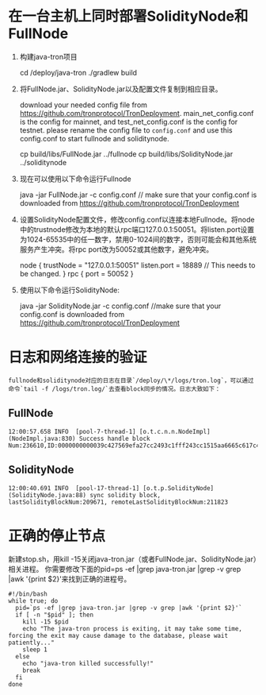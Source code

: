 # 在一台主机上同时部署SolidityNode和FullNode

1.	构建java-tron项目
    
    cd /deploy/java-tron 
    ./gradlew build

2.	将FullNode.jar、SolidityNode.jar以及配置文件复制到相应目录。
    
    download your needed config file from https://github.com/tronprotocol/TronDeployment.
    main_net_config.conf is the config for mainnet, and test_net_config.conf is the config for testnet.
    please rename the config file to `config.conf` and use this config.conf to start fullnode and soliditynode.

    cp build/libs/FullNode.jar ../fullnode
    cp build/libs/SolidityNode.jar ../soliditynode

3.	现在可以使用以下命令运行Fullnode
      
    java -jar FullNode.jar -c config.conf // make sure that your config.conf is downloaded from https://github.com/tronprotocol/TronDeployment

4.	设置SolidityNode配置文件，修改config.conf以连接本地Fullnode。将node中的trustnode修改为本地的默认rpc端口127.0.0.1:50051。将listen.port设置为1024-65535中的任一数字，禁用0-1024间的数字，否则可能会和其他系统服务产生冲突。将rpc port改为50052或其他数字，避免冲突。
    
    node {
        trustNode = "127.0.0.1:50051"
        listen.port = 18889 // This needs to be changed.
    }
    rpc {
      port = 50052
    }

5.	使用以下命令运行SolidityNode:
	    
	java -jar SolidityNode.jar -c config.conf //make sure that your config.conf is downloaded from https://github.com/tronprotocol/TronDeployment

# 日志和网络连接的验证
    
    fullnode和soliditynode对应的日志在目录`/deploy/\*/logs/tron.log`，可以通过命令`tail -f /logs/tron.log/`去查看block同步的情况。日志大致如下：

## FullNode
 
    12:00:57.658 INFO  [pool-7-thread-1] [o.t.c.n.n.NodeImpl](NodeImpl.java:830) Success handle block Num:236610,ID:0000000000039c427569efa27cc2493c1fff243cc1515aa6665c617c45d2e1bf

## SolidityNode

    12:00:40.691 INFO  [pool-17-thread-1] [o.t.p.SolidityNode](SolidityNode.java:88) sync solidity block, lastSolidityBlockNum:209671, remoteLastSolidityBlockNum:211823 

# 正确的停止节点

新建stop.sh，用kill -15关闭java-tron.jar（或者FullNode.jar、SolidityNode.jar）相关进程。 你需要修改下面的pid=ps -ef |grep java-tron.jar |grep -v grep |awk '{print $2}'来找到正确的进程号。

    #!/bin/bash
    while true; do
      pid=`ps -ef |grep java-tron.jar |grep -v grep |awk '{print $2}'`
      if [ -n "$pid" ]; then
        kill -15 $pid
        echo "The java-tron process is exiting, it may take some time, forcing the exit may cause damage to the database, please wait patiently..."
        sleep 1
      else
        echo "java-tron killed successfully!"
        break
      fi
    done



